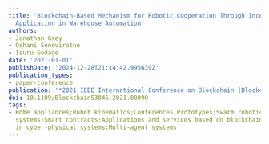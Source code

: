 ```yaml
---
title: 'Blockchain-Based Mechanism for Robotic Cooperation Through Incentives: Prototype
  Application in Warehouse Automation'
authors:
- Jonathan Grey
- Oshani Seneviratne
- Isuru Godage
date: '2021-01-01'
publishDate: '2024-12-28T21:14:42.995639Z'
publication_types:
- paper-conference
publication: '*2021 IEEE International Conference on Blockchain (Blockchain)*'
doi: 10.1109/Blockchain53845.2021.00090
tags:
- Home appliances;Robot kinematics;Conferences;Prototypes;Swarm robotics;Collaboration;Cyber-physical
  systems;Smart contracts;Applications and services based on blockchain;Blockchain
  in cyber-physical systems;Multi-agent systems
---
```

